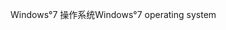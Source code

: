 <span data-ttu-id="86038-101">Windows°7 操作系统</span><span class="sxs-lookup"><span data-stu-id="86038-101">Windows°7 operating system</span></span>